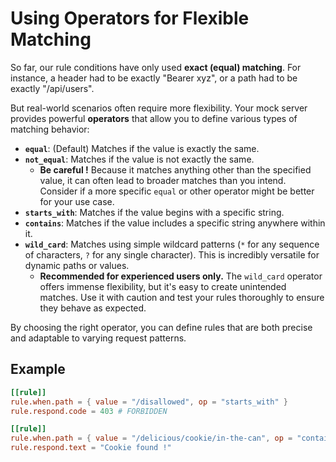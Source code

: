 # Using Operators for Flexible Matching

So far, our rule conditions have only used **exact (equal) matching**. For instance, a header had to be exactly "Bearer xyz", or a path had to be exactly "/api/users".

But real-world scenarios often require more flexibility. Your mock server provides powerful **operators** that allow you to define various types of matching behavior:

- **`equal`**: (Default) Matches if the value is exactly the same.
- **`not_equal`**: Matches if the value is not exactly the same.
    - **Be careful !** Because it matches anything other than the specified value, it can often lead to broader matches than you intend. Consider if a more specific `equal` or other operator might be better for your use case.
- **`starts_with`**: Matches if the value begins with a specific string.
- **`contains`**: Matches if the value includes a specific string anywhere within it.
- **`wild_card`**: Matches using simple wildcard patterns (`*` for any sequence of characters, `?` for any single character). This is incredibly versatile for dynamic paths or values.
    - **Recommended for experienced users only.** The `wild_card` operator offers immense flexibility, but it's easy to create unintended matches. Use it with caution and test your rules thoroughly to ensure they behave as expected.

By choosing the right operator, you can define rules that are both precise and adaptable to varying request patterns.

## Example

```toml
[[rule]]
rule.when.path = { value = "/disallowed", op = "starts_with" }
rule.respond.code = 403 # FORBIDDEN

[[rule]]
rule.when.path = { value = "/delicious/cookie/in-the-can", op = "contains" }
rule.respond.text = "Cookie found !"
```
